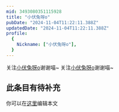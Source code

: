 ```yaml
---
mid: 3493080351115928
title: "小伏兔呀o"
pubDate: "2024-11-04T11:22:11.388Z"
updatedDate: "2024-11-04T11:22:11.388Z"
profile:
  {
    Nickname: ["小伏兔呀o"],
  }
---
```


关注[小伏兔呀o](https://space.bilibili.com/3493080351115928)谢谢喵~ 关注[小伏兔呀o](https://space.bilibili.com/3493080351115928)谢谢喵~

## 此条目有待补充
你可以在[这里](https://github.com/Yuhanawa/VTuber.ICU-Content/edit/master/v/小伏兔呀o/index.md)编辑本文
